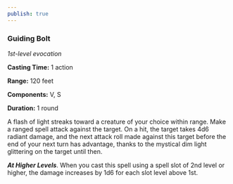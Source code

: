 ```yaml
---
publish: true
---
```

### Guiding Bolt

*1st-level evocation*

**Casting Time:** 1 action

**Range:** 120 feet

**Components:** V, S

**Duration:** 1 round

A flash of light streaks toward a creature of your choice within range. Make a ranged spell attack against the target. On a hit, the target takes 4d6 radiant damage, and the next attack roll made against this target before the end of your next turn has advantage, thanks to the mystical dim light glittering on the target until then.

***At Higher Levels***. When you cast this spell using a spell slot of 2nd level or higher, the damage increases by 1d6 for each slot level above 1st.